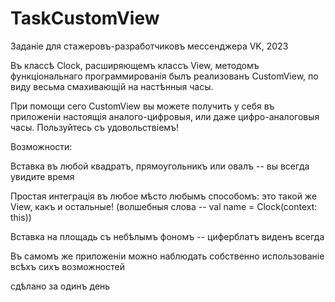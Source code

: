 # TaskCustomView
Заданіе для стажеровъ-разработчиковъ мессенджера VK, 2023 

Въ классѣ Clock, расширяющемъ классъ View, методомъ функціональнаго программированія былъ реализованъ CustomView, по виду весьма смахивающій на настѣнныя часы. 

При помощи сего CustomView вы можете получить у себя въ приложеніи настоящія аналого-цифровыя, или даже цифро-аналоговыя часы. Пользуйтесь съ удовольствіемъ!

Возможности:

  Вставка въ любой квадратъ, прямоугольникъ или овалъ -- вы всегда увидите время
  
  Простая интеграція въ любое мѣсто любымъ способомъ: это такой же View, какъ  и остальные! (волшебныя слова -- val name = Clock(context: this))
  
  Вставка на площадь съ небѣлымъ фономъ -- циферблатъ виденъ всегда
 
Въ самомъ же приложеніи можно наблюдать собственно использованіе всѣхъ сихъ возможностей 



  
    
      
        
сдѣлано за одинъ день 
